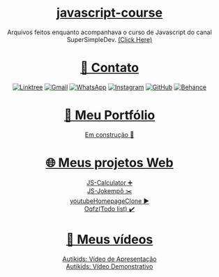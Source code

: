 
<div align="center">
  
  # [javascript-course](https://www.youtube.com/watch?v=SBmSRK3feww)
  Arquivos feitos enquanto acompanhava o curso de Javascript do canal SuperSimpleDev. [(Click Here)](https://www.youtube.com/watch?v=SBmSRK3feww) <br>

  # [📧 Contato](https://linktr.ee/sampereirabrt)
  [![Linktree](https://img.shields.io/badge/linktree-1de9b6?style=for-the-badge&logo=linktree&logoColor=white)](https://linktr.ee/sampereirabrt)
  [![Gmail](https://img.shields.io/badge/Gmail-D14836?style=for-the-badge&logo=gmail&logoColor=white)](mailto:samu.barreto2004@gmail.com)
  [![WhatsApp](https://img.shields.io/badge/WhatsApp-25D366?style=for-the-badge&logo=whatsapp&logoColor=white)](https://api.whatsapp.com/send?phone=5514997973585)
  [![Instagram](https://img.shields.io/badge/Instagram-%23E4405F.svg?style=for-the-badge&logo=Instagram&logoColor=white)](https://www.instagram.com/sampereirabrt/)
  [![GitHub](https://img.shields.io/badge/github-%23121011.svg?style=for-the-badge&logo=github&logoColor=white)](https://github.com/samubarreto)
  [![Behance](https://img.shields.io/badge/Behance-1769ff?style=for-the-badge&logo=behance&logoColor=white)](https://www.behance.net/sampbrtdesign)
  
  # [📁 Meu Portfólio](https://github.com/samubarreto/Portfolio)
  [Em construção 🔨](https://samubarreto.github.io/Portfolio/) <br>
  
  # [🌐 Meus projetos Web](https://linktr.ee/sampereirabrt)
  [JS-Calculator ➕](https://samubarreto.github.io/js-calculator/)<br>
  [JS-Jokempô ✂️](https://samubarreto.github.io/js-jokempo/)<br>
  [youtubeHomepageClone ▶️](https://samubarreto.github.io/youtubeHomepageClone/)<br>
  [Oqfz(Todo list) ✔️](https://samubarreto.github.io/Oqfz-Todo-list/)<br>
  
  # [🎥 Meus vídeos](https://linktr.ee/sampereirabrt)
  [Autikids: Vídeo de Apresentação](https://www.youtube.com/watch?v=gwaOvcCb9-w)<br>
  [Autikids: Vídeo Demonstrativo](https://www.youtube.com/watch?v=HsBhddAzQME)<br>
</div>

